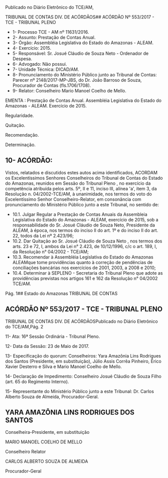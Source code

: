 Publicado  no  Diário Eletrônico do TCE/AM,

TRIBUNAL DE CONTAS DIV. DE  ACÓRDÃOS## ACÓRDÃO Nº 553/2017 - TCE - TRIBUNAL PLENO

- 1- Processo TCE - AM nº 11631/2016.
- 2- Assunto: Prestação de Contas Anual.
- 3- Órgão: Assembléia Legislativa do Estado do Amazonas - ALEAM.
- 4- Exercício: 2015.
- 5- Responsável: Sr. Josué Cláudio de Souza Neto - Ordenador de Despesa.
- 6- Advogado: Não possui.
- 7- Unidade Técnica: DICAD/AM.
- 8- Pronunciamento  do Ministério  Público  junto  ao Tribunal  de Contas: Parecer  nº 2148/2017-MP-JBS, do Dr. João Barroso de Souza, Procurador de Contas (fls.1706/1708).
- 9- Relator: Conselheiro Mario Manoel Coelho de Mello.

EMENTA :  Prestação de Contas  Anual.  Assembléia Legislativa do Estado  do Amazonas  -  ALEAM. Exercício de 2015.

Regularidade.

Quitação.

Recomendação.

Determinação.

## 10-  ACÓRDÃO:

Vistos, relatados e discutidos estes autos acima identificados, ACORDAM os Excelentíssimos Senhores Conselheiros do Tribunal de Contas do Estado do Amazonas, reunidos em Sessão do Tribunal Pleno , no exercício da competência atribuída pelos arts. 5º, II e 11, inciso III, alínea 'a', item 3, da Resolução n. 04/2002-TCE/AM, à unanimidade, nos termos do voto do Excelentíssimo Senhor Conselheiro-Relator, em consonância com pronunciamento do Ministério Público junto a este Tribunal, no sentido de:

- 10.1.  Julgar Regular a Prestação de Contas Anuais da Assembleia Legislativa do Estado do Amazonas - ALEAM, exercício de 2015, sob a responsabilidade do Sr. Josué Cláudio de Souza Neto, Presidente da ALEAM, à época, nos termos do inciso II do art. 1º e do inciso II do art. 22, todos da Lei nº 2.423/96;
- 10.2.  Dar Quitação ao Sr. Josué Cláudio de Souza Neto ,  nos  termos dos arts. 23 e 72, I, ambos da Lei n° 2.423, de 10/12/1996, c/c o art. 189, I, da Resolução n° 04/2002 - TCE/AM;
- 10.3.  Recomendar à  Assembléia  Legislativa  do  Estado  do  Amazonas  ALEAMque  tome  providências  quanto  à  correção  de  pendências  de conciliações bancárias nos exercícios de 2001, 2003, a 2008 e 2010;
- 10.4.  Determinar à  SEPLENO  -  Secretaria  do  Tribunal  Pleno que  adote  as providências previstas nos artigos 161 e 162 da Resolução n° 04/2002 TCE/AM.

Pág. 1## Estado do Amazonas TRIBUNAL DE CONTAS

## ACÓRDÃO Nº 553/2017 - TCE - TRIBUNAL PLENO

TRIBUNAL DE CONTAS DIV. DE  ACÓRDÃOSPublicado  no  Diário Eletrônico do TCE/AM,Pág. 2

11-  Ata: 16ª Sessão Ordinária - Tribunal Pleno.

12-  Data da Sessão: 23 de Maio de 2017.

13-  Especificação  do  quorum: Conselheiros: Yara  Amazônia  Lins  Rodrigues  dos Santos  (Presidente,  em  substituição),  Júlio  Assis  Corrêa  Pinheiro, Érico  Xavier Desterro e Silva e Mario Manoel Coelho de Mello.

14-  Declaração de Impedimento: Conselheiro Josué Cláudio de Souza Filho (art. 65 do Regimento Interno).

15-  Representante  do  Ministério  Público  junto  a  este Tribunal: Dr. Carlos  Alberto Souza de Almeida, Procurador-Geral.

## YARA AMAZÔNIA LINS RODRIGUES DOS SANTOS

Conselheira-Presidente, em substituição

MARIO MANOEL COELHO DE MELLO

Conselheiro Relator

CARLOS ALBERTO SOUZA DE ALMEIDA

Procurador-Geral